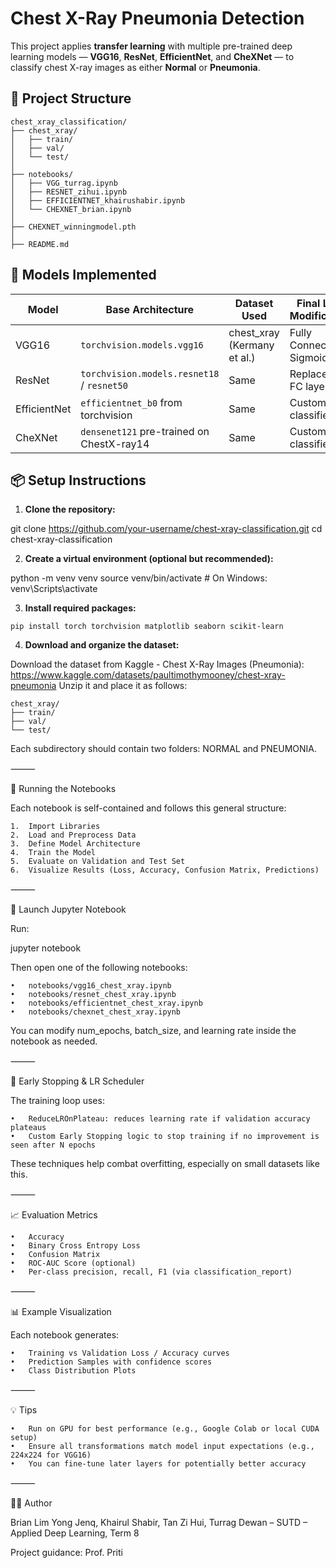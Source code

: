 # Chest X-Ray Pneumonia Detection

This project applies **transfer learning** with multiple pre-trained deep learning models — **VGG16**, **ResNet**, **EfficientNet**, and **CheXNet** — to classify chest X-ray images as either **Normal** or **Pneumonia**.

## 📁 Project Structure

```
chest_xray_classification/
├── chest_xray/
│   ├── train/
│   ├── val/
│   └── test/
│
├── notebooks/                       
│   ├── VGG_turrag.ipynb
│   ├── RESNET_zihui.ipynb
│   ├── EFFICIENTNET_khairushabir.ipynb
│   └── CHEXNET_brian.ipynb
│
├── CHEXNET_winningmodel.pth
│
├── README.md
```

## 📌 Models Implemented

| Model         | Base Architecture  | Dataset Used      | Final Layer Modifications |
|---------------|--------------------|-------------------|---------------------------|
| VGG16         | `torchvision.models.vgg16` | chest_xray (Kermany et al.) | Fully Connected + Sigmoid |
| ResNet        | `torchvision.models.resnet18` / `resnet50` | Same | Replaced final FC layer |
| EfficientNet  | `efficientnet_b0` from torchvision | Same | Custom classifier |
| CheXNet       | `densenet121` pre-trained on ChestX-ray14 | Same | Custom classifier |


## 📦 Setup Instructions

1. **Clone the repository:**

git clone https://github.com/your-username/chest-xray-classification.git
cd chest-xray-classification

2. **Create a virtual environment (optional but recommended):**

python -m venv venv
source venv/bin/activate  # On Windows: venv\Scripts\activate

3. **Install required packages:**

```
pip install torch torchvision matplotlib seaborn scikit-learn
```

4. **Download and organize the dataset:**

Download the dataset from Kaggle - Chest X-Ray Images (Pneumonia): https://www.kaggle.com/datasets/paultimothymooney/chest-xray-pneumonia
Unzip it and place it as follows:
```
chest_xray/
├── train/
├── val/
└── test/
```
Each subdirectory should contain two folders: NORMAL and PNEUMONIA.

⸻

🚀 Running the Notebooks

Each notebook is self-contained and follows this general structure:

	1.	Import Libraries
	2.	Load and Preprocess Data
	3.	Define Model Architecture
	4.	Train the Model
	5.	Evaluate on Validation and Test Set
	6.	Visualize Results (Loss, Accuracy, Confusion Matrix, Predictions)

⸻

🔧 Launch Jupyter Notebook

Run:

jupyter notebook

Then open one of the following notebooks:

	•	notebooks/vgg16_chest_xray.ipynb
	•	notebooks/resnet_chest_xray.ipynb
	•	notebooks/efficientnet_chest_xray.ipynb
	•	notebooks/chexnet_chest_xray.ipynb

You can modify num_epochs, batch_size, and learning rate inside the notebook as needed.

⸻

🧠 Early Stopping & LR Scheduler

The training loop uses:

	•	ReduceLROnPlateau: reduces learning rate if validation accuracy plateaus
	•	Custom Early Stopping logic to stop training if no improvement is seen after N epochs

These techniques help combat overfitting, especially on small datasets like this.

⸻

📈 Evaluation Metrics

	•	Accuracy
	•	Binary Cross Entropy Loss
	•	Confusion Matrix
	•	ROC-AUC Score (optional)
	•	Per-class precision, recall, F1 (via classification_report)

⸻

📊 Example Visualization

Each notebook generates:

	•	Training vs Validation Loss / Accuracy curves
	•	Prediction Samples with confidence scores
	•	Class Distribution Plots

⸻

💡 Tips

	•	Run on GPU for best performance (e.g., Google Colab or local CUDA setup)
	•	Ensure all transformations match model input expectations (e.g., 224x224 for VGG16)
	•	You can fine-tune later layers for potentially better accuracy

⸻

🙋‍♂️ Author

Brian Lim Yong Jenq, Khairul Shabir, Tan Zi Hui, Turrag Dewan – SUTD – Applied Deep Learning, Term 8

Project guidance: Prof. Priti 
